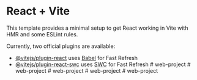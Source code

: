 # React + Vite

This template provides a minimal setup to get React working in Vite with HMR and some ESLint rules.

Currently, two official plugins are available:

- [@vitejs/plugin-react](https://github.com/vitejs/vite-plugin-react/blob/main/packages/plugin-react/README.md) uses [Babel](https://babeljs.io/) for Fast Refresh
- [@vitejs/plugin-react-swc](https://github.com/vitejs/vite-plugin-react-swc) uses [SWC](https://swc.rs/) for Fast Refresh
#   w e b - p r o j e c t  
 #   w e b - p r o j e c t  
 #   w e b - p r o j e c t  
 #   w e b - p r o j e c t  
 #   w e b - p r o j e c t  
 